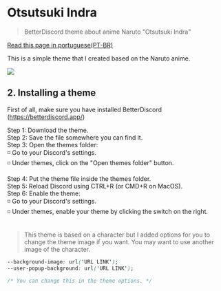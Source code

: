 # Otsutsuki Indra
> BetterDiscord theme about anime Naruto "Otsutsuki Indra"

[Read this page in portuguese(PT-BR)](https://github.com/awgui/indra/blob/main/readme-pt(br).md)

This is a simple theme that I created based on the Naruto anime.

![](https://i.postimg.cc/J4Dh30bT/unknown.png)

## 2. Installing a theme
First of all, make sure you have installed BetterDiscord (https://betterdiscord.app/)

Step 1: Download the theme.<br/>
Step 2: Save the file somewhere you can find it.<br/>
Step 3: Open the themes folder:<br/>
◽️ Go to your Discord's settings.<br/>
◽️ Under themes, click on the "Open themes folder" button.

Step 4: Put the theme file inside the themes folder.<br/>
Step 5: Reload Discord using CTRL+R (or CMD+R on MacOS).<br/>
Step 6: Enable the theme:<br/>
◽️ Go to your Discord's settings.<br/>
◽️ Under themes, enable your theme by clicking the switch on the right.<br/><br/>

>This theme is based on a character but I added options for you to change the theme image if you want.
>You may want to use another image of the character.

```CSS
--background-image: url('URL LINK');
--user-popup-background: url('URL LINK');

/* You can change this in the theme options. */
```
